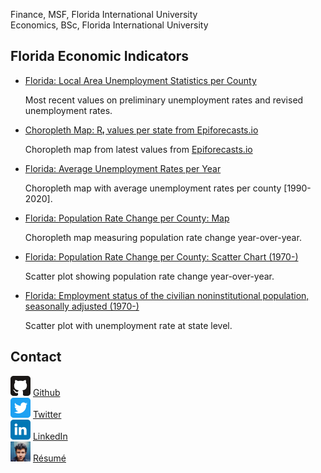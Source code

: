 <meta name="viewport" content="width=device-width, initial-scale=1.0">

Finance, MSF, Florida International University</br>
Economics, BSc, Florida International University
<!-- 
## Projects

1.  [COVID-19 Dashboard](/covid-19.html)

    Project on the ongoing COVID-19 pandemic. Statistics about its Rₜ values per county in the state of Florida.

2.  [🇨🇴 Colombia: Rₜ Número reproductivo COVID-19 | Análisis por departamento](Colombia%20R_t.html)

3.  [🇨🇴 Bogotá: Rₜ Número reproductivo COVID-19 | Análisis por localidad](/Bogota_Rt.html) -->

## Florida Economic Indicators

- [Florida: Local Area Unemployment Statistics per County](/cues/fl_county_unemp_map.html)

  Most recent values on preliminary unemployment rates and revised unemployment rates.

- [Choropleth Map: Rₜ values per state from Epiforecasts.io](https://danielcs88.github.io/html/rt.html)

  Choropleth map from latest values from [Epiforecasts.io](https://epiforecasts.io/covid/posts/national/united-states/)

- [Florida: Average Unemployment Rates per Year](/cues/fl_unemployment_rate_map.html)

  Choropleth map with average unemployment rates per county \[1990-2020\].

- [Florida: Population Rate Change per County: Map](/cues/fl_heatmap_population.html)

  Choropleth map measuring population rate change year-over-year.

- [Florida: Population Rate Change per County: Scatter Chart (1970-)](/cues/fl_bubble_population.html)

  Scatter plot showing population rate change year-over-year.

- [Florida: Employment status of the civilian noninstitutional population, seasonally adjusted (1970-)](/cues/Florida_unemp_historical.html)

  Scatter plot with unemployment rate at state level.

## Contact

<img src="assets/github.svg" alt="drawing" width="32" /> [Github](https://github.com/danielcs88)  
<img src="assets/twitter.svg" alt="drawing" width="32" /> [Twitter](https://twitter.com/DanielCardenas_)  
<img src="assets/linkedin.svg" width="32" /> [LinkedIn](https://www.linkedin.com/in/danielcs88/)  
<img src="assets/Toluca_Lake.jpg" width="32" /> [Résumé](https://standardresume.co/r/lKS_uuDBGzRYq7lxaXjMi)
